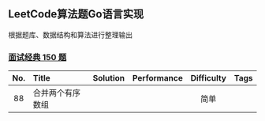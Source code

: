 ## LeetCode算法题Go语言实现

根据题库、数据结构和算法进行整理输出

### [面试经典 150 题](https://leetcode.cn/studyplan/top-interview-150/)

| No.    |  Title  |  Solution  | Performance |  Difficulty | Tags |
|:--------:|:--------------------------------------------------------------|:--------:|:-----------:|:--------:|:----:|
| 88 | 合并两个有序数组 | |             | 简单|      | 